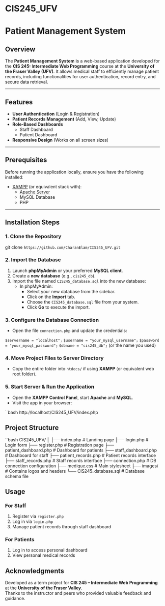 # CIS245_UFV
# Patient Management System

## Overview

The **Patient Management System** is a web-based application developed for the **CIS 245: Intermediate Web Programming** course at the **University of the Fraser Valley (UFV)**. It allows medical staff to efficiently manage patient records, including functionalities for user authentication, record entry, and secure data retrieval.

---

## Features

- **User Authentication** (Login & Registration)
- **Patient Records Management** (Add, View, Update)
- **Role-Based Dashboards**
  - Staff Dashboard
  - Patient Dashboard
- **Responsive Design** (Works on all screen sizes)

---

## Prerequisites

Before running the application locally, ensure you have the following installed:

- [XAMPP](https://www.apachefriends.org/download.html) (or equivalent stack with):
  - [Apache Server](https://netbeans.apache.org/front/main/download/)
  - MySQL Database
  - PHP

---

## Installation Steps

### 1. Clone the Repository

git clone `https://github.com/CharanElam/CIS245_UFV.git`

### 2. Import the Database

1. Launch **phpMyAdmin** or your preferred **MySQL client**.
2. Create a **new database** (e.g., `cis245_db`).
3. Import the file named `CIS245_database.sql` into the new database:
   - In phpMyAdmin:
     - Select your new database from the sidebar.
     - Click on the **Import** tab.
     - Choose the `CIS245_database.sql` file from your system.
     - Click **Go** to execute the import.

### 3. Configure the Database Connection

- Open the file `connection.php` and update the credentials:

`$servername = "localhost";`
`$username = "your_mysql_username";`
`$password = "your_mysql_password";`
`$dbname = "cis245_db";` (or the name you used)

### 4. Move Project Files to Server Directory

- Copy the entire folder into `htdocs/` if using **XAMPP** (or equivalent web root folder).

### 5. Start Server & Run the Application

- Open the **XAMPP Control Panel**, start **Apache** and **MySQL**.
- Visit the app in your browser:

``bash
http://localhost/CIS245_UFV/index.php

## Project Structure

``bash
CIS245_UFV/
│
├── index.php              # Landing page
├── login.php              # Login form
├── register.php           # Registration page
├── patient_dashboard.php  # Dashboard for patients
├── staff_dashboard.php    # Dashboard for staff
├── patient_records.php    # Patient records interface
├── staff_records.php      # Staff records interface
├── connection.php         # DB connection configuration
├── medique.css            # Main stylesheet
├── images/                # Contains logos and headers
└── CIS245_database.sql    # Database schema file

## Usage

### For Staff

1. Register via `register.php`
2. Log in via `login.php`
3. Manage patient records through staff dashboard

### For Patients

1. Log in to access personal dashboard
2. View personal medical records

## Acknowledgments

Developed as a term project for **CIS 245 – Intermediate Web Programming** at the **University of the Fraser Valley**.  
Thanks to the instructor and peers who provided valuable feedback and guidance.
